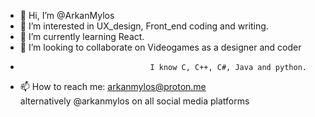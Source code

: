 - 👋 Hi, I’m @ArkanMylos
- 👀 I’m interested in UX_design, Front_end coding and writing.
- 🌱 I’m currently learning React.
- 💞️ I’m looking to collaborate on Videogames as a designer and coder
-                                  I know C, C++, C#, Java and python.
- 📫 How to reach me: arkanmylos@proton.me  
             alternatively @arkanmylos on all social media platforms

<!---
ArkanMylos/ArkanMylos is a ✨ special ✨ repository because its `README.md` (this file) appears on your GitHub profile.
You can click the Preview link to take a look at your changes.
--->
